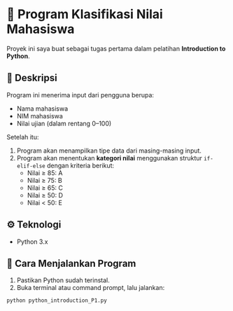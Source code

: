 # 🐍 Program Klasifikasi Nilai Mahasiswa

Proyek ini saya buat sebagai tugas pertama dalam pelatihan **Introduction to Python**.

## 📝 Deskripsi

Program ini menerima input dari pengguna berupa:
- Nama mahasiswa
- NIM mahasiswa
- Nilai ujian (dalam rentang 0–100)

Setelah itu:
1. Program akan menampilkan tipe data dari masing-masing input.
2. Program akan menentukan **kategori nilai** menggunakan struktur `if-elif-else` dengan kriteria berikut:
   - Nilai ≥ 85: A
   - Nilai ≥ 75: B
   - Nilai ≥ 65: C
   - Nilai ≥ 50: D
   - Nilai < 50: E

## ⚙️ Teknologi

- Python 3.x

## 🚀 Cara Menjalankan Program

1. Pastikan Python sudah terinstal.
2. Buka terminal atau command prompt, lalu jalankan:

```bash
python python_introduction_P1.py
